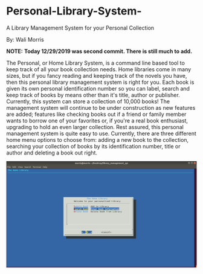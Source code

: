 # Personal-Library-System-
A Library Management System for your Personal Collection 

By: Wali Morris 

**NOTE:** **Today 12/29/2019 was second commit. There is still much to add.**

The Personal, or Home Library System, is a command line based tool to keep track of all your book 
collection needs. Home libraries come in many sizes, but if you fancy reading and keeping track of 
the novels you have, then this personal library management system is right for you. Each book is 
given its own personal identification number so you can label, search and keep track of books by 
means other than it's title, author or publisher. Currently, this system can store a collection 
of 10,000 books! The management system will continue to be under construction as new features are 
added; features like checking books out if a friend or family member wants to borrow one of your 
favorites or, if you're a real book enthusiast, upgrading to hold an even larger collection. Rest 
assured, this personal management system is quite easy to use. Currently, there are three different 
home menu options to choose from: adding a new book to the collection, searching your collection of
books by its identification number, title or author and deleting a book out right.

![Home Menu!](Lib_home_menu.png)




